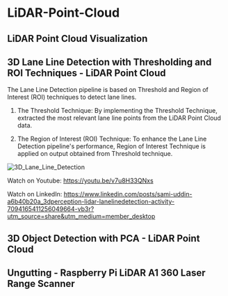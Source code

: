 # LiDAR-Point-Cloud

## LiDAR Point Cloud Visualization


## 3D Lane Line Detection with Thresholding and ROI Techniques - LiDAR Point Cloud

The Lane Line Detection pipeline is based on Threshold and Region of Interest (ROI) techniques to detect lane lines.

1. The Threshold Technique: By implementing the Threshold Technique, extracted the most relevant lane line points from the LiDAR Point Cloud data.

2. The Region of Interest (ROI) Technique: To enhance the Lane Line Detection pipeline's performance, Region of Interest Technique is applied on output obtained from Threshold technique.

![3D_Lane_Line_Detection](https://github.com/SamiUddin-tech/LiDAR-Point-Cloud/assets/81253183/34b73562-abe5-4079-b7d6-7c8cdc84739c)

Watch on Youtube: https://youtu.be/v7u8H33QNxs

Watch on LinkedIn: https://www.linkedin.com/posts/sami-uddin-a6b40b20a_3dperception-lidar-lanelinedetection-activity-7094165411256049664-vb3r?utm_source=share&utm_medium=member_desktop 

## 3D Object Detection with PCA - LiDAR Point Cloud

## Ungutting - Raspberry Pi LiDAR A1 360 Laser Range Scanner
